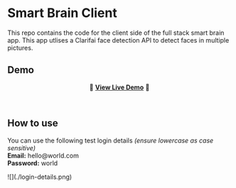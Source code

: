 # Smart Brain Client

This repo contains the code for the client side of the full stack smart brain app. This app utlises a Clarifai face detection API to detect faces in multiple pictures. 

## Demo
<div align="center">
  
:rocket: **[View Live Demo](https://sonny-smart-brain.herokuapp.com/)** :rocket:<br>
  
</div>

![<img src="" width="250" height="250"/>](face-detection-demo.gif)

## How to use
<p>
You can use the following test login details <i>(ensure lowercase as case sensitive)</i>

<br>
<b>Email:</b> hello@world.com
<br>
<b>Password:</b> world
<p>
 ![](./login-details.png)
